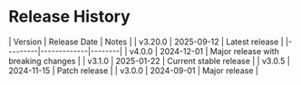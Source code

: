 # Release History

| Version | Release Date | Notes |
| v3.20.0 | 2025-09-12 | Latest release |
|---------|-------------|--------|
| v4.0.0 | 2024-12-01 | Major release with breaking changes |
| v3.1.0 | 2025-01-22 | Current stable release |
| v3.0.5 | 2024-11-15 | Patch release |
| v3.0.0 | 2024-09-01 | Major release |